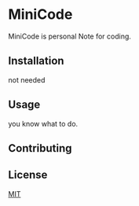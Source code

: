 # MiniCode

MiniCode is personal Note for coding.

## Installation

not needed

## Usage
you know what to do.


## Contributing



## License
[MIT](https://choosealicense.com/licenses/mit/)